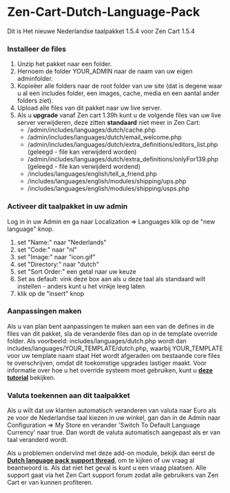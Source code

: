 Zen-Cart-Dutch-Language-Pack
============================

Dit is Het nieuwe Nederlandse taalpakket 1.5.4 voor Zen Cart 1.5.4

<h3>Installeer de files</h3>
<ol>
<li>Unzip het pakket naar een folder.</li>
<li>Hernoem de folder YOUR_ADMIN naar de naam van uw eigen adminfolder.</li>
<li>Kopie&euml;er alle folders naar de root folder van uw site (dat is degene waar u al een includes folder, een images, cache, media en een aantal ander folders ziet).</li>
<li>Upload alle files van dit pakket naar uw live server.</li>
<li>Als u <b>upgrade</b> vanaf Zen cart 1.39h kunt u de volgende files van uw live server verwijderen, deze zitten <strong>standaard</strong> niet meer in Zen Cart:
<ul>
<li>/admin/includes/languages/dutch/cache.php</li>
<li>/admin/includes/languages/dutch/email_welcome.php</li>
<li>/admin/includes/languages/dutch/extra_definitions/editors_list.php (geleegd - file kan verwijderd worden)</li>
<li>/admin/includes/languages/dutch/extra_definitions/onlyFor139.php (geleegd - file kan verwijderd wordend)</li>
<li>/includes/languages/english/tell_a_friend.php</li>
<li>/includes/languages/english/modules/shipping/ups.php</li>
<li>/includes/languages/english/modules/shipping/usps.php</li>
</ul>
</li>
</ol>
<h3>Activeer dit taalpakket in uw admin</h3>
<p>Log in in uw Admin en ga naar  Localization => Languages klik op de "new language" knop.</p>
<ol>
<li>set "Name:" naar "Nederlands"</li>
<li>set "Code:" naar "nl"</li>
<li>set "Image:" naar "icon.gif"</li>
<li>set "Directory:" naar "dutch"</li>
<li>set "Sort Order:" een getal naar uw keuze</li>
<li>Set as default: vink deze box aan als u deze taal als standaard wilt instellen - anders kunt u het vinkje leeg laten</li>
<li>klik op de "insert" knop</li>
</ol>
<h3>Aanpassingen maken</h3>
<p>Als u van plan bent aanpassingen te maken aan een van de defines in de files van dit pakket, sla de veranderde files dan op in de template override folder. Als voorbeeld: includes/languages/dutch.php wordt dan includes/languages/YOUR_TEMPLATE/dutch.php, waarbij YOUR_TEMPLATE voor uw template naam staat Het wordt afgeraden om bestaande core files te overschrijven, omdat dit toekomstige upgrades lastiger maakt. Voor informatie over hoe u het override systeem moet gebruiken, kunt u <a href="http://www.zen-cart.com/wiki/index.php/The_override_system_simplified" target="_blank"><b>deze tutorial</b></a> bekijken.</p>
<h3>Valuta toekennen aan dit taalpakket</h3>
<p>Als u wilt dat uw klanten automatisch veranderen van valuta naar Euro als ze voor de Nederlandse taal kiezen in uw winkel, gan dan in de Admin naar Configuration => My Store en verander 'Switch To Default Language Currency' naar true. Dan wordt de valuta automatisch aangepast als er van taal veranderd wordt.</p>
<p>Als u problemen ondervind met deze add-on module, bekijk dan eerst de <a href="http://www.zen-cart.com/showthread.php?215272-Dutch-language-pack-support-thread&p=1264776" target="_blank"><b>Dutch language pack support thread</b></a>, om te kijken of uw vraag al beantwoord is. Als dat niet het geval is kunt u een vraag plaatsen. Alle support gaat via het Zen Cart support forum zodat alle gebruikers van Zen Cart er van kunnen profiteren.</p>
